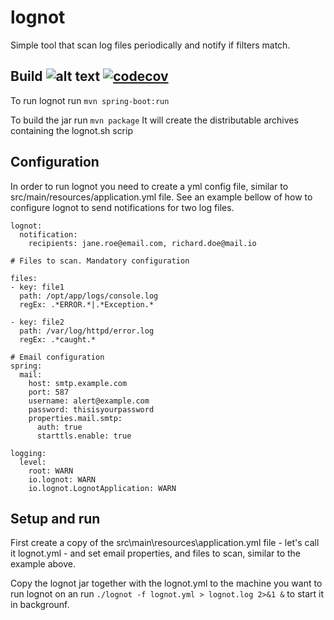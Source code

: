 lognot
======
                  
Simple tool that scan log files periodically and notify if filters match.

Build ![alt text]( https://travis-ci.org/robertsicoie/lognot.svg?branch=master "Build status" ) [![codecov](https://codecov.io/gh/robertsicoie/lognot/branch/master/graph/badge.svg)](https://codecov.io/gh/robertsicoie/lognot)
--------------------------------------------------------------------------------------------------------------------------------------------------------------------------------------------------------------------------------

To run lognot run
```mvn spring-boot:run```

To build the jar run
```mvn package```
It will create the distributable archives containing the lognot.sh scrip

Configuration
-------------

In order to run lognot you need to create a yml config file, similar to src/main/resources/application.yml file.
See an example bellow of how to configure lognot to send notifications for two log files.

```
lognot:
  notification:
    recipients: jane.roe@email.com, richard.doe@mail.io

# Files to scan. Mandatory configuration

files:
- key: file1
  path: /opt/app/logs/console.log
  regEx: .*ERROR.*|.*Exception.*

- key: file2
  path: /var/log/httpd/error.log
  regEx: .*caught.*

# Email configuration
spring:
  mail:
    host: smtp.example.com
    port: 587
    username: alert@example.com
    password: thisisyourpassword
    properties.mail.smtp:
      auth: true
      starttls.enable: true

logging:
  level:
    root: WARN
    io.lognot: WARN
    io.lognot.LognotApplication: WARN

```

Setup and run
-------------

First create a copy of the src\main\resources\application.yml file - let's 
call it lognot.yml - and set email properties, and files to scan, similar to the example above.

Copy the lognot jar together with the lognot.yml to the machine you want to run lognot on an run 
```./lognot -f lognot.yml > lognot.log 2>&1 &``` 
to start it in backgrounf.